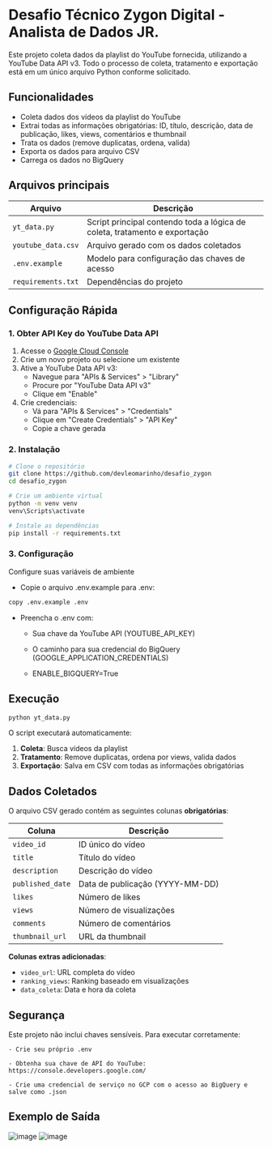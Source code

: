 # Desafio Técnico Zygon Digital - Analista de Dados JR. 

Este projeto coleta dados da playlist do YouTube fornecida, utilizando a YouTube Data API v3. Todo o processo de coleta, tratamento e exportação está em um único arquivo Python conforme solicitado.

## Funcionalidades

- Coleta dados dos vídeos da playlist do YouTube
- Extrai todas as informações obrigatórias: ID, título, descrição, data de publicação, likes, views, comentários e thumbnail
- Trata os dados (remove duplicatas, ordena, valida)
- Exporta os dados para arquivo CSV
- Carrega os dados no BigQuery

## Arquivos principais

| Arquivo | Descrição |
|--------|-----------|
| `yt_data.py` | Script principal contendo toda a lógica de coleta, tratamento e exportação |
| `youtube_data.csv` | Arquivo gerado com os dados coletados |
| `.env.example` | Modelo para configuração das chaves de acesso |
| `requirements.txt` | Dependências do projeto |

## Configuração Rápida

### 1. Obter API Key do YouTube Data API

1. Acesse o [Google Cloud Console](https://console.cloud.google.com/)
2. Crie um novo projeto ou selecione um existente
3. Ative a YouTube Data API v3:
   - Navegue para "APIs & Services" > "Library"
   - Procure por "YouTube Data API v3"
   - Clique em "Enable"
4. Crie credenciais:
   - Vá para "APIs & Services" > "Credentials"
   - Clique em "Create Credentials" > "API Key"
   - Copie a chave gerada

### 2. Instalação

```bash
# Clone o repositório
git clone https://github.com/devleomarinho/desafio_zygon
cd desafio_zygon

# Crie um ambiente virtual
python -m venv venv
venv\Scripts\activate 

# Instale as dependências
pip install -r requirements.txt
```
### 3. Configuração

Configure suas variáveis de ambiente
- Copie o arquivo .env.example para .env:

```bash
copy .env.example .env
```
- Preencha o .env com:

    - Sua chave da YouTube API (YOUTUBE_API_KEY)

    - O caminho para sua credencial do BigQuery (GOOGLE_APPLICATION_CREDENTIALS)

    - ENABLE_BIGQUERY=True 

## Execução

```bash
python yt_data.py
```

O script executará automaticamente:
1. **Coleta**: Busca vídeos da playlist
2. **Tratamento**: Remove duplicatas, ordena por views, valida dados
3. **Exportação**: Salva em CSV com todas as informações obrigatórias

## Dados Coletados

O arquivo CSV gerado contém as seguintes colunas **obrigatórias**:

| Coluna | Descrição |
|--------|-----------|
| `video_id` | ID único do vídeo |
| `title` | Título do vídeo |
| `description` | Descrição do vídeo |
| `published_date` | Data de publicação (YYYY-MM-DD) |
| `likes` | Número de likes |
| `views` | Número de visualizações |
| `comments` | Número de comentários |
| `thumbnail_url` | URL da thumbnail |

**Colunas extras adicionadas**:
- `video_url`: URL completa do vídeo
- `ranking_views`: Ranking baseado em visualizações
- `data_coleta`: Data e hora da coleta

## Segurança

Este projeto não inclui chaves sensíveis. Para executar corretamente:

    - Crie seu próprio .env

    - Obtenha sua chave de API do YouTube: https://console.developers.google.com/

    - Crie uma credencial de serviço no GCP com o acesso ao BigQuery e salve como .json

## Exemplo de Saída

![image](https://github.com/user-attachments/assets/561d197d-0edb-4339-a7f9-6910c4bb88f0)
![image](https://github.com/user-attachments/assets/82246ea6-ec9d-406b-851d-ca4ce31c2c2a)






